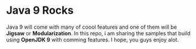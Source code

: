 # Java 9 Rocks

Java 9 will come with many of coool features and one of them will be **Jigsaw** or **Modularization**. In this repo, i am sharing the samples that build using **OpenJDK 9** with comming features. I hope, you guys enjoy alot.
